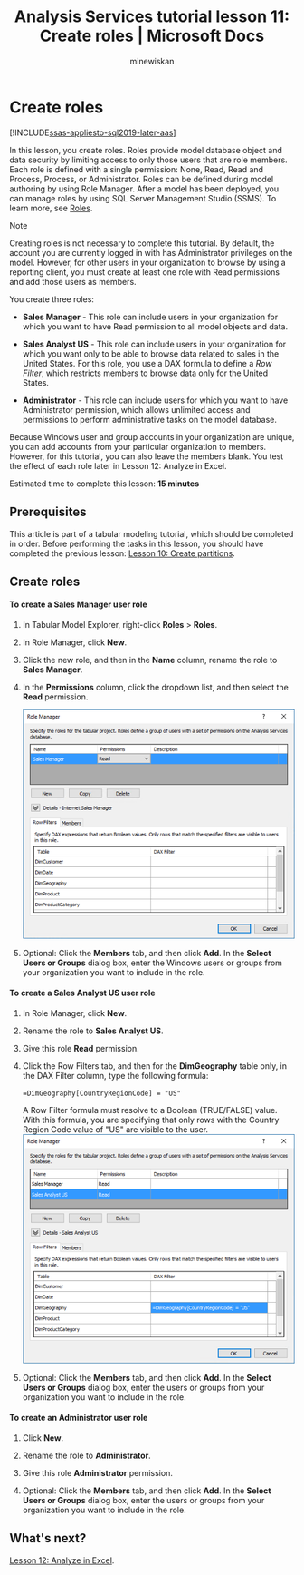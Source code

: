 ﻿---
title: "Analysis Services tutorial lesson 11: Create roles | Microsoft Docs"
ms.date: 02/20/2020
ms.prod: sql
ms.technology: analysis-services
ms.custom: tabular-models
ms.topic: tutorial
ms.author: owend
ms.reviewer: owend
author: minewiskan
---
# Create roles

[!INCLUDE[ssas-appliesto-sql2019-later-aas](../../includes/ssas-appliesto-sql2019-later-aas.md)]

In this lesson, you create roles. Roles provide model database object and data security by limiting access to only those users that are role members. Each role is defined with a single permission: None, Read, Read and Process, Process, or Administrator. Roles can be defined during model authoring by using Role Manager. After a model has been deployed, you can manage roles by using SQL Server Management Studio (SSMS). To learn more, see [Roles](../tabular-models/roles-ssas-tabular.md).
  
> [!NOTE]  
> Creating roles is not necessary to complete this tutorial. By default, the account you are currently logged in with has Administrator privileges on the model. However, for other users in your organization to browse by using a reporting client, you must create at least one role with Read permissions and add those users as members.  
  
You create three roles:  
  
-   **Sales Manager** - This role can include users in your organization for which you want to have Read permission to all model objects and data.  
  
-   **Sales Analyst US** - This role can include users in your organization for which you want only to be able to browse data related to sales in the United States. For this role, you use a DAX formula to define a *Row Filter*, which restricts members to browse data only for the United States.  
  
-   **Administrator** - This role can include users for which you want to have Administrator permission, which allows unlimited access and permissions to perform administrative tasks on the model database.  
  
Because Windows user and group accounts in your organization are unique, you can add accounts from your particular organization to members. However, for this tutorial, you can also leave the members blank. You test the effect of each role later in Lesson 12: Analyze in Excel.  
  
Estimated time to complete this lesson: **15 minutes**  
  
## Prerequisites  

This article is part of a tabular modeling tutorial, which should be completed in order. Before performing the tasks in this lesson, you should have completed the previous lesson: [Lesson 10: Create partitions](../tutorial-tabular-1400/as-lesson-10-create-partitions.md).  
  
## Create roles  
  
#### To create a Sales Manager user role  
  
1.  In Tabular Model Explorer, right-click **Roles** > **Roles**.  
  
2.  In Role Manager, click **New**.  
  
3.  Click the new role, and then in the **Name** column, rename the role to **Sales Manager**.  
  
4.  In the **Permissions** column, click the dropdown list, and then select the **Read** permission. 

    ![as-lesson11-new-role](../tutorial-tabular-1400/media/as-lesson11-new-role.png) 
  
5.  Optional: Click the **Members** tab, and then click **Add**. In the **Select Users or Groups** dialog box, enter the Windows users or groups from your organization you want to include in the role.  
  
#### To create a Sales Analyst US user role  
  
1.  In Role Manager, click **New**.    
  
2.  Rename the role to **Sales Analyst US**.  
  
3.  Give this role **Read** permission.  
  
4.  Click the Row Filters tab, and then for the **DimGeography** table only, in the DAX Filter column, type the following formula:  
  
    ```Administrator
    =DimGeography[CountryRegionCode] = "US" 
    ```
    
    A Row Filter formula must resolve to a Boolean (TRUE/FALSE) value. With this formula, you are specifying that only rows with the Country Region Code value of "US" are visible to the user.  
    ![as-lesson11-role-filter](../tutorial-tabular-1400/media/as-lesson11-role-filter.png) 
  
6.  Optional: Click the **Members** tab, and then click **Add**. In the **Select Users or Groups** dialog box, enter the users or groups from your organization you want to include in the role.  
  
#### To create an Administrator user role  
  
1.  Click **New**.  
  
2.  Rename the role to **Administrator**.  
  
3.  Give this role **Administrator** permission.  
  
4.  Optional: Click the **Members** tab, and then click **Add**. In the **Select Users or Groups** dialog box, enter the users or groups from your organization you want to include in the role. 
  
  
## What's next?

[Lesson 12: Analyze in Excel](../tutorial-tabular-1400/as-lesson-12-analyze-in-excel.md).

  
  
